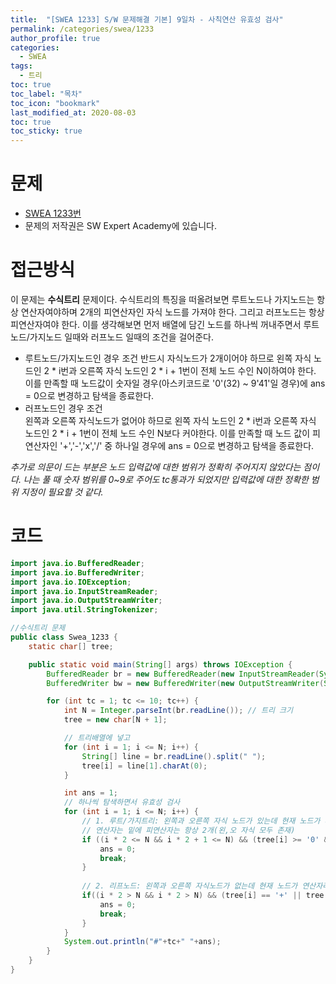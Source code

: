 ```yaml
---
title:  "[SWEA 1233] S/W 문제해결 기본] 9일차 - 사칙연산 유효성 검사"
permalink: /categories/swea/1233
author_profile: true
categories:
  - SWEA
tags:
  - 트리
toc: true
toc_label: "목차"
toc_icon: "bookmark"
last_modified_at: 2020-08-03
toc: true
toc_sticky: true
---
```

# 문제
* [SWEA 1233번](https://swexpertacademy.com/main/code/problem/problemDetail.do?contestProbId=AV141176AIwCFAYD)
* 문제의 저작권은 SW Expert Academy에 있습니다.  

# 접근방식 
이 문제는 **수식트리** 문제이다. 수식트리의 특징을 떠올려보면 루트노드나 가지노드는 항상 연산자여야하며 2개의 피연산자인 자식 노드를 가져야 한다. 그리고 러프노드는 항상 피연산자여야 한다. 이를 생각해보면 먼저 배열에 담긴 노드를 하나씩 꺼내주면서 루트노드/가지노드 일때와 러프노드 일때의 조건을 걸어준다.  
* 루트노드/가지노드인 경우 조건
반드시 자식노드가 2개이어야 하므로 왼쪽 자식 노드인 2 * i번과 오른쪽 자식 노드인 2 * i + 1번이 전체 노드 수인 N이하여야 한다. 이를 만족할 때 노드값이 숫자일 경우(아스키코드로 '0'(32) ~ 9'41'일 경우)에 ans = 0으로 변경하고 탐색을 종료한다.  
* 러프노드인 경우 조건  
왼쪽과 오른쪽 자식노드가 없어야 하므로 왼쪽 자식 노드인 2 * i번과 오른쪽 자식 노드인 2 * i + 1번이 전체 노드 수인 N보다 커야한다. 이를 만족할 때 노드 값이 피연산자인 '+','-','x','/' 중 하나일 경우에 ans = 0으로 변경하고 탐색을 종료한다.
  
_추가로 의문이 드는 부분은 노드 입력값에 대한 범위가 정확히 주어지지 않았다는 점이다. 나는 풀 때 숫자 범위를 0~9로 주어도 tc통과가 되었지만 입력값에 대한 정확한 범위 지정이 필요할 것 같다._  

# 코드
```java
import java.io.BufferedReader;
import java.io.BufferedWriter;
import java.io.IOException;
import java.io.InputStreamReader;
import java.io.OutputStreamWriter;
import java.util.StringTokenizer;

//수식트리 문제
public class Swea_1233 {
	static char[] tree;

	public static void main(String[] args) throws IOException {
		BufferedReader br = new BufferedReader(new InputStreamReader(System.in));
		BufferedWriter bw = new BufferedWriter(new OutputStreamWriter(System.out));

		for (int tc = 1; tc <= 10; tc++) {
			int N = Integer.parseInt(br.readLine()); // 트리 크기
			tree = new char[N + 1];

			// 트리배열에 넣고
			for (int i = 1; i <= N; i++) {
				String[] line = br.readLine().split(" ");
				tree[i] = line[1].charAt(0);
			}

			int ans = 1;
			// 하나씩 탐색하면서 유효성 검사
			for (int i = 1; i <= N; i++) {
				// 1. 루트/가지트리: 왼쪽과 오른쪽 자식 노드가 있는데 현재 노드가 피연산자라면
				// 연산자는 밑에 피연산자는 항상 2개(왼,오 자식 모두 존재)
				if ((i * 2 <= N && i * 2 + 1 <= N) && (tree[i] >= '0' && tree[i] <= '9')) {
					ans = 0;
					break;
				}
				
				// 2. 리프노드: 왼쪽과 오른쪽 자식노드가 없는데 현재 노드가 연산자라면
				if((i * 2 > N && i * 2 > N) && (tree[i] == '+' || tree[i] == '-' || tree[i] == '*' || tree[i] == 'x')) {
					ans = 0;
					break;
				}
			}
			System.out.println("#"+tc+" "+ans);
		}
	}
}
```